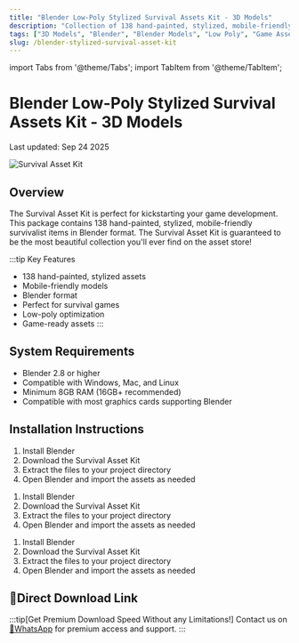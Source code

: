```yaml
---
title: "Blender Low-Poly Stylized Survival Assets Kit - 3D Models"
description: "Collection of 138 hand-painted, stylized, mobile-friendly survivalist items in Blender format for game development."
tags: ["3D Models", "Blender", "Blender Models", "Low Poly", "Game Assets", "Survival Assets"]
slug: /blender-stylized-survival-asset-kit
---
```


import Tabs from '@theme/Tabs';
import TabItem from '@theme/TabItem';

# Blender Low-Poly Stylized Survival Assets Kit - 3D Models

Last updated: Sep 24 2025

![Survival Asset Kit](https://www.gfxcamp.com/wp-content/uploads/2025/09/Survival-Asset-Kit.jpg)

## Overview

The Survival Asset Kit is perfect for kickstarting your game development. This package contains 138 hand-painted, stylized, mobile-friendly survivalist items in Blender format. The Survival Asset Kit is guaranteed to be the most beautiful collection you'll ever find on the asset store!

:::tip Key Features
- 138 hand-painted, stylized assets
- Mobile-friendly models
- Blender format
- Perfect for survival games
- Low-poly optimization
- Game-ready assets
:::

## System Requirements

- Blender 2.8 or higher
- Compatible with Windows, Mac, and Linux
- Minimum 8GB RAM (16GB+ recommended)
- Compatible with most graphics cards supporting Blender

## Installation Instructions

<Tabs>
<TabItem value="windows" label="Windows">

1. Install Blender
2. Download the Survival Asset Kit
3. Extract the files to your project directory
4. Open Blender and import the assets as needed

</TabItem>
<TabItem value="mac" label="Mac">

1. Install Blender
2. Download the Survival Asset Kit
3. Extract the files to your project directory
4. Open Blender and import the assets as needed

</TabItem>
<TabItem value="linux" label="Linux">

1. Install Blender
2. Download the Survival Asset Kit
3. Extract the files to your project directory
4. Open Blender and import the assets as needed

</TabItem>
</Tabs>

## 🚀Direct Download Link
:::tip[Get Premium Download Speed Without any Limitations!]
Contact us on [💬WhatsApp](https://wa.me/+8613237610083) for premium  access and support.
:::